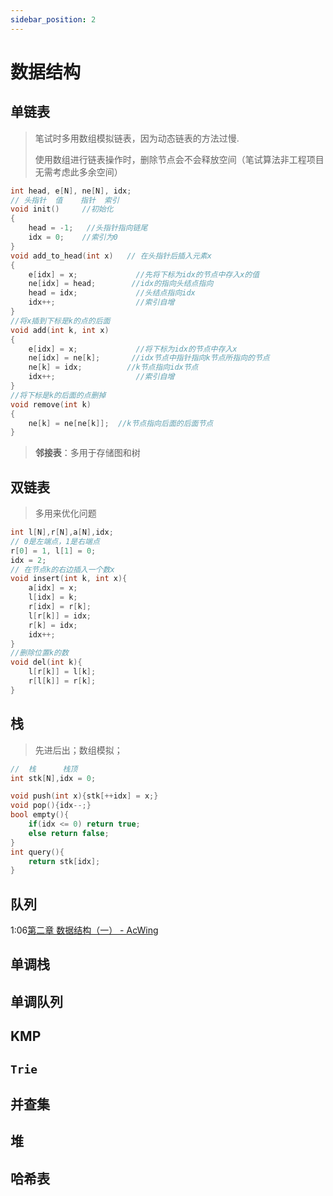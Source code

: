 ```yaml
---
sidebar_position: 2
---
```


# 数据结构

## 单链表

> 笔试时多用数组模拟链表，因为动态链表的方法过慢.
>
> 使用数组进行链表操作时，删除节点会不会释放空间（笔试算法非工程项目无需考虑此多余空间）

```cpp
int head, e[N], ne[N], idx;
// 头指针  值    指针  索引
void init()     //初始化
{ 
    head = -1;   //头指针指向链尾
    idx = 0;    //索引为0
}
void add_to_head(int x)   // 在头指针后插入元素x
{
    e[idx] = x;             //先将下标为idx的节点中存入x的值
    ne[idx] = head;        //idx的指向头结点指向
    head = idx;             //头结点指向idx
    idx++;                  //索引自增
}
//将x插到下标是k的点的后面
void add(int k, int x)   
{  
    e[idx] = x;             //将下标为idx的节点中存入x
    ne[idx] = ne[k];       //idx节点中指针指向k节点所指向的节点
    ne[k] = idx;          //k节点指向idx节点
    idx++;                  //索引自增
}
//将下标是k的后面的点删掉
void remove(int k)          
{
    ne[k] = ne[ne[k]];  //k节点指向后面的后面节点
}
```

> **邻接表**：多用于存储图和树

## 双链表

> 多用来优化问题

```cpp
int l[N],r[N],a[N],idx;
// 0是左端点，1是右端点
r[0] = 1, l[1] = 0;
idx = 2;
// 在节点k的右边插入一个数x
void insert(int k, int x){
    a[idx] = x;
    l[idx] = k;
    r[idx] = r[k];
    l[r[k]] = idx;
    r[k] = idx;
    idx++;
}
//删除位置k的数
void del(int k){
    l[r[k]] = l[k];
    r[l[k]] = r[k];
}
```

## 栈

> 先进后出；数组模拟；

```cpp
//  栈      栈顶
int stk[N],idx = 0;

void push(int x){stk[++idx] = x;}
void pop(){idx--;}
bool empty(){
    if(idx <= 0) return true;
    else return false;
}
int query(){
    return stk[idx];
}
```

## 队列

1:06[第二章 数据结构（一） - AcWing](https://www.acwing.com/video/15/)

## 单调栈

## 单调队列

## KMP

## `Trie`

## 并查集

## 堆

## 哈希表

